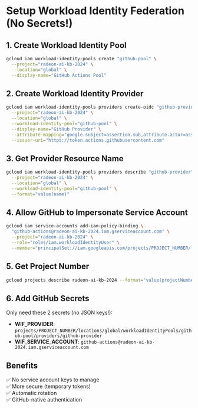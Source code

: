 # Setup Workload Identity Federation (No Secrets!)

## 1. Create Workload Identity Pool
```bash
gcloud iam workload-identity-pools create "github-pool" \
  --project="radeon-ai-kb-2024" \
  --location="global" \
  --display-name="GitHub Actions Pool"
```

## 2. Create Workload Identity Provider
```bash
gcloud iam workload-identity-pools providers create-oidc "github-provider" \
  --project="radeon-ai-kb-2024" \
  --location="global" \
  --workload-identity-pool="github-pool" \
  --display-name="GitHub Provider" \
  --attribute-mapping="google.subject=assertion.sub,attribute.actor=assertion.actor,attribute.repository=assertion.repository" \
  --issuer-uri="https://token.actions.githubusercontent.com"
```

## 3. Get Provider Resource Name
```bash
gcloud iam workload-identity-pools providers describe "github-provider" \
  --project="radeon-ai-kb-2024" \
  --location="global" \
  --workload-identity-pool="github-pool" \
  --format="value(name)"
```

## 4. Allow GitHub to Impersonate Service Account
```bash
gcloud iam service-accounts add-iam-policy-binding \
  "github-actions@radeon-ai-kb-2024.iam.gserviceaccount.com" \
  --project="radeon-ai-kb-2024" \
  --role="roles/iam.workloadIdentityUser" \
  --member="principalSet://iam.googleapis.com/projects/PROJECT_NUMBER/locations/global/workloadIdentityPools/github-pool/attribute.repository/GeorgeRCAdamJohnson/radeon_SML"
```

## 5. Get Project Number
```bash
gcloud projects describe radeon-ai-kb-2024 --format="value(projectNumber)"
```

## 6. Add GitHub Secrets
Only need these 2 secrets (no JSON keys!):

- **WIF_PROVIDER**: `projects/PROJECT_NUMBER/locations/global/workloadIdentityPools/github-pool/providers/github-provider`
- **WIF_SERVICE_ACCOUNT**: `github-actions@radeon-ai-kb-2024.iam.gserviceaccount.com`

## Benefits
✅ No service account keys to manage  
✅ More secure (temporary tokens)  
✅ Automatic rotation  
✅ GitHub-native authentication